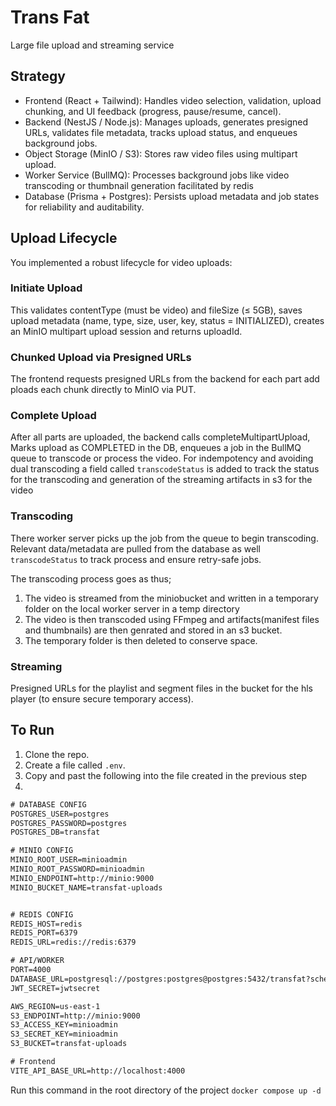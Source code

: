 # Trans Fat

Large file upload and streaming service

## Strategy

- Frontend (React + Tailwind): Handles video selection, validation, upload chunking, and UI feedback (progress, pause/resume, cancel).
- Backend (NestJS / Node.js): Manages uploads, generates presigned URLs, validates file metadata, tracks upload status, and enqueues background jobs.
- Object Storage (MinIO / S3): Stores raw video files using multipart upload.
- Worker Service (BullMQ): Processes background jobs like video transcoding or thumbnail generation facilitated by redis
- Database (Prisma + Postgres): Persists upload metadata and job states for reliability and auditability.

## Upload Lifecycle

You implemented a robust lifecycle for video uploads:

### Initiate Upload

This validates contentType (must be video) and fileSize (≤ 5GB), saves upload metadata (name, type, size, user, key, status = INITIALIZED), creates an MinIO multipart upload session and returns uploadId.

### Chunked Upload via Presigned URLs

The frontend requests presigned URLs from the backend for each part add ploads each chunk directly to MinIO via PUT.

### Complete Upload

After all parts are uploaded, the backend calls completeMultipartUpload, Marks upload as COMPLETED in the DB, enqueues a job in the BullMQ queue to transcode or process the video. For indempotency and avoiding dual transcoding a field called `transcodeStatus` is added to track the status for the transcoding and generation of the streaming artifacts in s3 for the video

### Transcoding

There worker server picks up the job from the queue to begin transcoding. Relevant data/metadata are pulled from the database as well `transcodeStatus` to track process and ensure retry-safe jobs.

The transcoding process goes as thus;

1. The video is streamed from the miniobucket and written in a temporary folder on the local worker server in a temp directory
2. The video is then transcoded using FFmpeg and artifacts(manifest files and thumbnails) are then genrated and stored in an s3 bucket.
3. The temporary folder is then deleted to conserve space.

### Streaming

Presigned URLs for the playlist and segment files in the bucket for the hls player (to ensure secure temporary access).

## To Run

1. Clone the repo.
2. Create a file called `.env`.
3. Copy and past the following into the file created in the previous step
4.

```txt
# DATABASE CONFIG
POSTGRES_USER=postgres
POSTGRES_PASSWORD=postgres
POSTGRES_DB=transfat

# MINIO CONFIG
MINIO_ROOT_USER=minioadmin
MINIO_ROOT_PASSWORD=minioadmin
MINIO_ENDPOINT=http://minio:9000
MINIO_BUCKET_NAME=transfat-uploads


# REDIS CONFIG
REDIS_HOST=redis
REDIS_PORT=6379
REDIS_URL=redis://redis:6379

# API/WORKER
PORT=4000
DATABASE_URL=postgresql://postgres:postgres@postgres:5432/transfat?schema=public
JWT_SECRET=jwtsecret

AWS_REGION=us-east-1
S3_ENDPOINT=http://minio:9000
S3_ACCESS_KEY=minioadmin
S3_SECRET_KEY=minioadmin
S3_BUCKET=transfat-uploads

# Frontend
VITE_API_BASE_URL=http://localhost:4000

```

Run this command in the root directory of the project `docker compose up -d`
